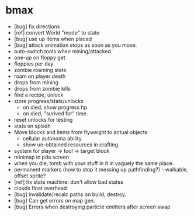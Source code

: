 # bmax

* [bug] fix directions
* [ref] convert World "mode" to state
* [bug] use up items when placed
* [bug] attack animation stops as soon as you move.
* auto-switch tools when mining/attacked
* one-up on floppy get
* floppies per day
* zombie roaming state
* roam on player death
* drops from mining
* drops from zombie kills
* find a recipe, unlock
* store progress/stats/unlocks
  * on died, show progress hp
  * on died, "surived for" time.
* reset unlocks for testing
* stats on splash
* Move blocks and items from flyweight to actual objects
  * cellular autonoma ability
  * show un-obtained resources in crafting.
* system for player -> tool -> target block
* minimap in pda screen
* when you die, tomb with your stuff in it in vaguely the same place.
* permanent markers (how to stop it messing up pathfinding?) - walkable, offset sprite?
* [ref] fix state machine: don't allow bad states
* clouds float overhead
* [bug] invalidate/recalc paths on build, destroy.
* [bug] Can get errors on map gen.
* [bug] Errors when destroying particle emitters after screen swap
